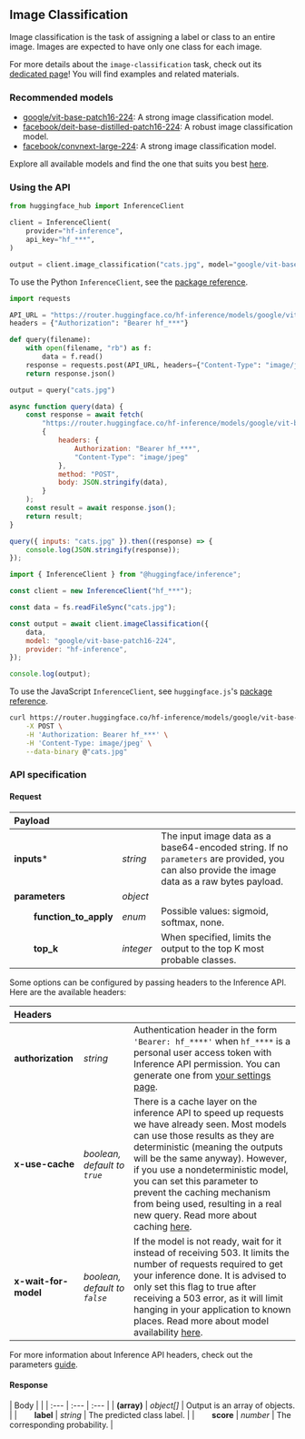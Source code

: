 <!---
This markdown file has been generated from a script. Please do not edit it directly.
For more details, check out:
- the `generate.ts` script: https://github.com/huggingface/hub-docs/blob/main/scripts/api-inference/scripts/generate.ts
- the task template defining the sections in the page: https://github.com/huggingface/hub-docs/tree/main/scripts/api-inference/templates/task/image-classification.handlebars
- the input jsonschema specifications used to generate the input markdown table: https://github.com/huggingface/huggingface.js/blob/main/packages/tasks/src/tasks/image-classification/spec/input.json
- the output jsonschema specifications used to generate the output markdown table: https://github.com/huggingface/huggingface.js/blob/main/packages/tasks/src/tasks/image-classification/spec/output.json
- the snippets used to generate the example:
  - curl: https://github.com/huggingface/huggingface.js/blob/main/packages/tasks/src/snippets/curl.ts
  - python: https://github.com/huggingface/huggingface.js/blob/main/packages/tasks/src/snippets/python.ts
  - javascript: https://github.com/huggingface/huggingface.js/blob/main/packages/tasks/src/snippets/js.ts
- the "tasks" content for recommended models: https://huggingface.co/api/tasks
--->

## Image Classification

Image classification is the task of assigning a label or class to an entire image. Images are expected to have only one class for each image.

<Tip>

For more details about the `image-classification` task, check out its [dedicated page](https://huggingface.co/tasks/image-classification)! You will find examples and related materials.

</Tip>

### Recommended models

- [google/vit-base-patch16-224](https://huggingface.co/google/vit-base-patch16-224): A strong image classification model.
- [facebook/deit-base-distilled-patch16-224](https://huggingface.co/facebook/deit-base-distilled-patch16-224): A robust image classification model.
- [facebook/convnext-large-224](https://huggingface.co/facebook/convnext-large-224): A strong image classification model.

Explore all available models and find the one that suits you best [here](https://huggingface.co/models?inference=warm&pipeline_tag=image-classification&sort=trending).

### Using the API


<inferencesnippet>

<snippet provider="hf-inference" language="python" client="huggingface_hub">
        
```python
from huggingface_hub import InferenceClient

client = InferenceClient(
    provider="hf-inference",
    api_key="hf_***",
)

output = client.image_classification("cats.jpg", model="google/vit-base-patch16-224")
```

</snippet>

To use the Python `InferenceClient`, see the [package reference](https://huggingface.co/docs/huggingface_hub/package_reference/inference_client#huggingface_hub.InferenceClient.).
<snippet provider="hf-inference" language="python" client="requests">
        
```python
import requests

API_URL = "https://router.huggingface.co/hf-inference/models/google/vit-base-patch16-224"
headers = {"Authorization": "Bearer hf_***"}

def query(filename):
    with open(filename, "rb") as f:
        data = f.read()
    response = requests.post(API_URL, headers={"Content-Type": "image/jpeg", **headers}, data=data)
    return response.json()

output = query("cats.jpg")
```

</snippet>

<snippet provider="hf-inference" language="js" client="fetch">
        
```js
async function query(data) {
	const response = await fetch(
		"https://router.huggingface.co/hf-inference/models/google/vit-base-patch16-224",
		{
			headers: {
				Authorization: "Bearer hf_***",
				"Content-Type": "image/jpeg"
			},
			method: "POST",
			body: JSON.stringify(data),
		}
	);
	const result = await response.json();
	return result;
}

query({ inputs: "cats.jpg" }).then((response) => {
    console.log(JSON.stringify(response));
});
```

</snippet>

<snippet provider="hf-inference" language="js" client="huggingface.js">
        
```js
import { InferenceClient } from "@huggingface/inference";

const client = new InferenceClient("hf_***");

const data = fs.readFileSync("cats.jpg");

const output = await client.imageClassification({
	data,
	model: "google/vit-base-patch16-224",
	provider: "hf-inference",
});

console.log(output);
```

</snippet>

To use the JavaScript `InferenceClient`, see `huggingface.js`'s [package reference](https://huggingface.co/docs/huggingface.js/inference/classes/InferenceClient#).
<snippet provider="hf-inference" language="sh" client="curl">
        
```sh
curl https://router.huggingface.co/hf-inference/models/google/vit-base-patch16-224 \
    -X POST \
    -H 'Authorization: Bearer hf_***' \
    -H 'Content-Type: image/jpeg' \
    --data-binary @"cats.jpg"
```

</snippet>


</inferencesnippet>



### API specification

#### Request

| Payload |  |  |
| :--- | :--- | :--- |
| **inputs*** | _string_ | The input image data as a base64-encoded string. If no `parameters` are provided, you can also provide the image data as a raw bytes payload. |
| **parameters** | _object_ |  |
| **&nbsp;&nbsp;&nbsp;&nbsp;&nbsp;&nbsp;&nbsp;&nbsp;function_to_apply** | _enum_ | Possible values: sigmoid, softmax, none. |
| **&nbsp;&nbsp;&nbsp;&nbsp;&nbsp;&nbsp;&nbsp;&nbsp;top_k** | _integer_ | When specified, limits the output to the top K most probable classes. |


Some options can be configured by passing headers to the Inference API. Here are the available headers:

| Headers |   |    |
| :--- | :--- | :--- |
| **authorization** | _string_ | Authentication header in the form `'Bearer: hf_****'` when `hf_****` is a personal user access token with Inference API permission. You can generate one from [your settings page](https://huggingface.co/settings/tokens). |
| **x-use-cache** | _boolean, default to `true`_ | There is a cache layer on the inference API to speed up requests we have already seen. Most models can use those results as they are deterministic (meaning the outputs will be the same anyway). However, if you use a nondeterministic model, you can set this parameter to prevent the caching mechanism from being used, resulting in a real new query. Read more about caching [here](../parameters#caching]). |
| **x-wait-for-model** | _boolean, default to `false`_ | If the model is not ready, wait for it instead of receiving 503. It limits the number of requests required to get your inference done. It is advised to only set this flag to true after receiving a 503 error, as it will limit hanging in your application to known places. Read more about model availability [here](../overview#eligibility]). |

For more information about Inference API headers, check out the parameters [guide](../parameters).

#### Response

| Body |  |
| :--- | :--- | :--- |
| **(array)** | _object[]_ | Output is an array of objects. |
| **&nbsp;&nbsp;&nbsp;&nbsp;&nbsp;&nbsp;&nbsp;&nbsp;label** | _string_ | The predicted class label. |
| **&nbsp;&nbsp;&nbsp;&nbsp;&nbsp;&nbsp;&nbsp;&nbsp;score** | _number_ | The corresponding probability. |


